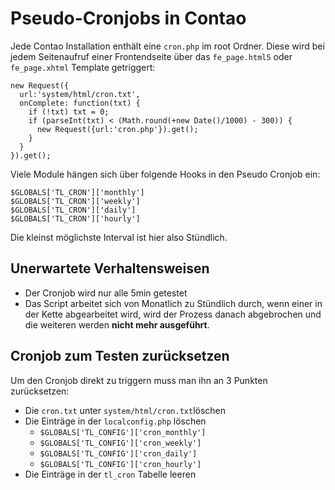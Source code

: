 # Pseudo-Cronjobs in Contao

Jede Contao Installation enthält eine `cron.php` im root Ordner. Diese wird bei jedem Seitenaufruf einer Frontendseite über das `fe_page.html5` oder `fe_page.xhtml` Template getriggert:

```
new Request({
  url:'system/html/cron.txt',
  onComplete: function(txt) {
    if (!txt) txt = 0;
    if (parseInt(txt) < (Math.round(+new Date()/1000) - 300)) {
      new Request({url:'cron.php'}).get();
    }
  }
}).get();
```

Viele Module hängen sich über folgende Hooks in den Pseudo Cronjob ein:

```
$GLOBALS['TL_CRON']['monthly']
$GLOBALS['TL_CRON']['weekly']
$GLOBALS['TL_CRON']['daily']
$GLOBALS['TL_CRON']['hourly']
```

Die kleinst möglichste Interval ist hier also Stündlich.

## Unerwartete Verhaltensweisen

- Der Cronjob wird nur alle 5min getestet
- Das Script arbeitet sich von Monatlich zu Stündlich durch, wenn einer in der Kette abgearbeitet wird, wird der Prozess danach abgebrochen und die weiteren werden **nicht mehr ausgeführt**.

## Cronjob zum Testen zurücksetzen

Um den Cronjob direkt zu triggern muss man ihn an 3 Punkten zurücksetzen:

- Die `cron.txt` unter `system/html/cron.txt`löschen
- Die Einträge in der `localconfig.php` löschen
	- `$GLOBALS['TL_CONFIG']['cron_monthly']`
	- `$GLOBALS['TL_CONFIG']['cron_weekly']`
	- `$GLOBALS['TL_CONFIG']['cron_daily']`
	- `$GLOBALS['TL_CONFIG']['cron_hourly']`
- Die Einträge in der `tl_cron` Tabelle leeren
